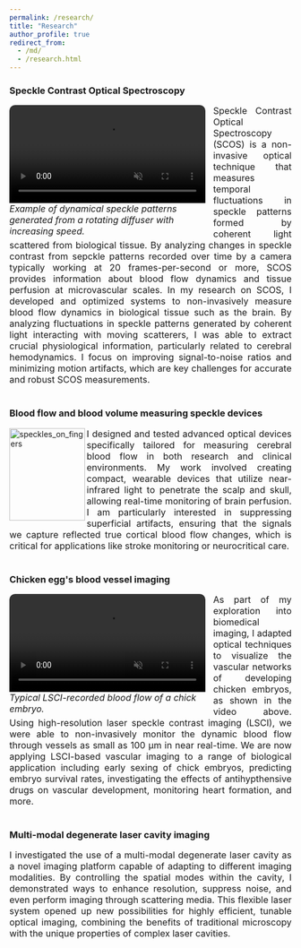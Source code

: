 ```yaml
---
permalink: /research/
title: "Research"
author_profile: true
redirect_from: 
  - /md/
  - /research.html
---
```

<style>
.video-mask{
    width: 350px;
    border-radius: 10px; 
    overflow: hidden; 
   float: left;
  margin-right: 1em;
}
  
 .container {
    text-align: justify; /* Justify text within this container */
 }
</style>
### Speckle Contrast Optical Spectroscopy
<div class="video-mask">
<video width="350" controls autoplay muted loop>
        <source src="../images/video_moving_speckles.mp4" type="video/mp4">
</video><br>
 <font size="3">  <em>Example of dynamical speckle patterns generated from a rotating diffuser with increasing speed.</em></font>
</div>
<font size="3"> <div class="container"> Speckle Contrast Optical Spectroscopy (SCOS) is a non-invasive optical technique that measures temporal fluctuations in speckle patterns formed by coherent light scattered from biological tissue. By analyzing changes in speckle contrast from sepckle patterns recorded over time by a camera typically working at 20 frames-per-second or more, SCOS provides information about blood flow dynamics and tissue perfusion at microvascular scales.
   In my research on SCOS, I developed and optimized systems to non-invasively measure blood flow dynamics in biological tissue such as the brain. By analyzing fluctuations in speckle patterns generated by coherent light interacting with moving scatterers, I was able to extract crucial physiological information, particularly related to cerebral hemodynamics. I focus on improving signal-to-noise ratios and minimizing motion artifacts, which are key challenges for accurate and robust SCOS measurements.</div></font><br>

### Blood flow and blood volume measuring speckle devices 
<img src="../images/speckles_on_fingers.JPG" alt="speckles_on_fingers" style="width:135px;height:165px;" align="left"> 
<font size="3"> <div class="container"> I designed and tested advanced optical devices specifically tailored for measuring cerebral blood flow in both research and clinical environments. My work involved creating compact, wearable devices that utilize near-infrared light to penetrate the scalp and skull, allowing real-time monitoring of brain perfusion. I am particularly interested in suppressing superficial artifacts, ensuring that the signals we capture reflected true cortical blood flow changes, which is critical for applications like stroke monitoring or neurocritical care.</div></font><br>

### Chicken egg's blood vessel imaging 
<div class="video-mask">
<video width="350" controls autoplay muted loop>
        <source src="../images/egg_video.mp4" type="video/mp4">
</video><br>
<font size="3"><em> Typical LSCI-recorded blood flow of a chick embryo. </em></font>
</div>
<font size="3"><div class="container"> As part of my exploration into biomedical imaging, I adapted optical techniques to visualize the vascular networks of developing chicken embryos, as shown in the video above. Using high-resolution laser speckle contrast imaging (LSCI), we were able to non-invasively monitor the dynamic blood flow through vessels as small as 100 µm in near real-time. We are now applying LSCI-based vascular imaging to a range of biological application including early sexing of chick embryos, predicting embryo survival rates, investigating the effects of antihypthensive drugs on vascular development, monitoring heart formation, and more.</div></font><br>

### Multi-modal degenerate laser cavity imaging   
<font size="3"> <div class="container"> I investigated the use of a multi-modal degenerate laser cavity as a novel imaging platform capable of adapting to different imaging  modalities. By controlling the spatial modes within the cavity, I demonstrated ways to enhance resolution, suppress noise, and even perform imaging through scattering media. This flexible laser system opened up new possibilities for highly efficient, tunable optical imaging, combining the benefits of traditional microscopy with the unique properties of complex laser cavities.</div></font>
